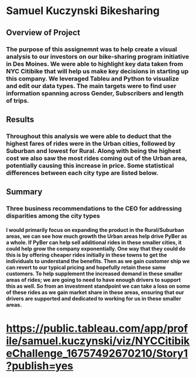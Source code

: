 # Samuel Kuczynski Bikesharing

## Overview of Project

### The purpose of this assignemnt was to help create a visual analysis to our investors on our bike-sharing program initiative in Des Moines. We were able to highlight key data taken from NYC Citibike that will help us make key decisions in starting up this company. We leveraged Tableu and Python to visualize and edit our data types. The main targets were to find user information spanning across Gender, Subscribers and length of trips.


## Results

### Throughout this analysis we were able to deduct that the highest fares of rides were in the Urban cities, followed by Suburban and lowest for Rural. Along with being the highest cost we also saw the most rides coming out of the Urban area, potentially causing this increase in price. Some statistical differences between each city type are listed below.

## Summary

### Three business recommendations to the CEO for addressing disparities among the city types

#### I would primarily focus on expanding the product in the Rural/Suburban areas, we can see how much growth the Urban areas help drive PyBer as a whole. If PyBer can help sell additional rides in these smaller cities, it could help grow the company exponentially. One way that they could do this is by offering cheaper rides initially in these towns to get the individuals to understand the benefits. Then as we gain customer ship we can revert to our typical pricing and hopefully retain these same customers. To help supplement the increased demand in these smaller areas of rides; we are going to need to have enough drivers to support this as well. So from an investment standpoint we can take a loss on some of these rides as we gain market share in these areas, ensuring that our drivers are supported and dedicated to working for us in these smaller areas.


#
# https://public.tableau.com/app/profile/samuel.kuczynski/viz/NYCCitibikeChallenge_16757492670210/Story1?publish=yes